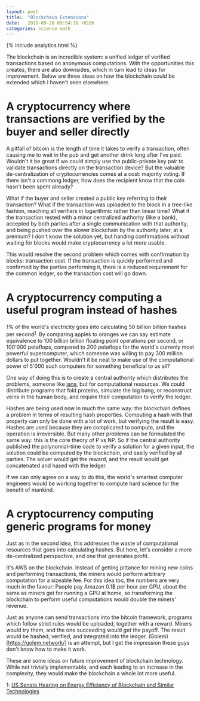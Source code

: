 ```yaml
---
layout: post
title:  "Blockchain Extensions"
date:   2018-09-26 09:54:30 +0100
categories: science math
---
```

{% include analytics.html %}

The blockchain is an incredible system: a unified ledger of verified transactions based on anonymous computations. With the opportunities this creates, there are also downsides, which in turn lead to ideas for improvement. Below are three ideas on how the blockchain could be extended which I haven't seen elsewhere.

# A cryptocurrency where transactions are verified by the buyer and seller directly

A pitfall of bitcoin is the length of time it takes to verify a transaction, often causing me to wait in the pub and get another drink long after I've paid. Wouldn't it be great if we could simply use the public-private key pair to validate transactions directly on the transaction device? But the valuable de-centralization of cryptocurrencies comes at a cost: majority voting. If there isn't a commong ledger, how does the recipient know that the coin hasn't been spent already?

What if the buyer and seller created a public key referring to their transaction? What if the transaction was uploaded to the block in a tree-like fashion, reaching all verifiers in logarithmic rather than linear time? What if the transaction rested with a minor centralized authority (like a bank), accepted by both parties after a single communication with that authority, and being pushed over the slower blockchain by the authority later, at a premium? I don't know the solution yet, but handing confirmations without waiting for blocks would make cryptocurrency a lot more usable.

This would resolve the second problem which comes with confirmation by blocks: transaction cost. If the transaction is quickly performed and confirmed by the parties performing it, there is a reduced requirement for the common ledger, so the transaction cost will go down.

# A cryptocurrency computing a useful program instead of hashes

1% of the world's electricity goes into calculating 50 billion billion hashes per second<sup>[1](#power)</sup>. By comparing apples to oranges we can say estimate equivalence to 100 billion billion floating point operations per second, or 100'000 petaflops, compared to 200 petaflops for the world's currenly most powerful supercomputer, which someone was willing to pay 300 million dollars to put together. Wouldn't it be neat to make use of the computational power of 5'000 such computers for something beneficial to us all?

One way of doing this is to create a central authority which distributes the problems, someone like [iana](https://www.iana.org/), but for computational resources. We could distribute programs that fold proteins, simulate the big bang, or reconstruct veins in the human body, and require their computation to verify the ledger.

Hashes are being used now in much the same way: the blockchain defines a problem in terms of resulting hash properties. Computing a hash with that property can only be done with a lot of work, but verifying the result is easy. Hashes are used because they are complicated to compute, and the operation is irreversible. But many other problems can be formulated the same way: this is the core theory of P vs NP. So if the central authority published the polynomial-time code to verify a solution for a given input, the solution could be computed by the blockchain, and easily verified by all parties. The solver would get the reward, and the result would get concatenated and hased with the ledger.

If we can only agree on a way to do this, the world's smartest computer engineers would be working together to compute hard science for the benefit of mankind.

# A cryptocurrency computing generic programs for money

Just as in the second idea, this addresses the waste of computational resources that goes into calculating hashes. But here, let's consider a more de-centralized perspective, and one that generates profit.

It's AWS on the blockchain. Instead of getting pittance for mining new coins and performing transactions, the miners would perform arbitrary computation for a sizeable fee. For this idea too, the numbers are very much in the favour: Paople pay Amazon 0.1$ per hour per GPU, about the same as miners get for running a GPU at home, so transforming the blockchain to perform useful computations would double the miners' revenue.

Just as anyone can send transactions into the bitcoin framework, programs which follow strict rules would be uploaded, together with a reward. Miners would try them, and the one succeeding would get the payoff. The result would be hashed, verified, and integrated into the ledger. (Golem)[https://golem.network/] is an attempt, but I get the impression these guys don't know how to make it work.

These are some ideas on future improvement of blockchain technology. While not trivially implementable, and each leading to an increase in the complexity, they would make the blockchain a whole lot more useful.

<a name="power">1</a>: [US Senate Hearing on Energy Efficiency of Blockchain and Similar Technologies](https://www.energy.senate.gov/public/index.cfm/files/serve?File_id=8A1CECD1-157C-45D4-A1AB-B894E913737D)
